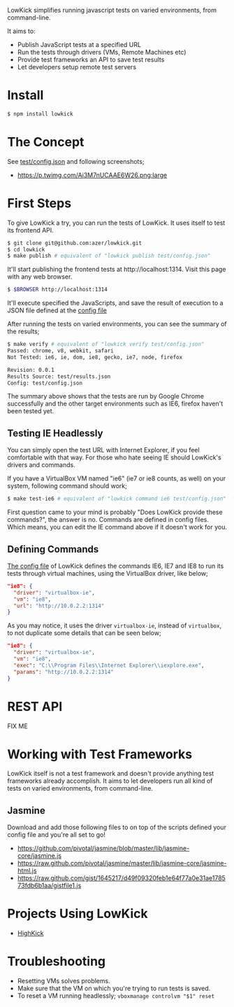 LowKick simplifies running javascript tests on varied environments, from command-line. 

It aims to:

  * Publish JavaScript tests at a specified URL
  * Run the tests through drivers (VMs, Remote Machines etc)
  * Provide test frameworks an API to save test results
  * Let developers setup remote test servers

# Install

```bash
$ npm install lowkick
```

# The Concept

See [test/config.json](https://github.com/azer/lowkick/blob/master/test/config.json) and following screenshots;

  * https://p.twimg.com/Ai3M7nUCAAE6W26.png:large

# First Steps

To give LowKick a try, you can run the tests of LowKick. It uses itself to test its frontend API.

```bash
$ git clone git@github.com:azer/lowkick.git
$ cd lowkick
$ make publish # equivalent of "lowkick publish test/config.json"
```

It'll start publishing the frontend tests at http://localhost:1314. Visit this page with any web browser.

```bash
$ $BROWSER http://localhost:1314
```

It'll execute specified the JavaScripts, and save the result of execution to a JSON file defined at
the [config file](https://github.com/azer/lowkick/blob/master/test/config.json)

After running the tests on varied environments, you can see the summary of the results;

```bash
$ make verify # equivalent of "lowkick verify test/config.json"
Passed: chrome, v8, webkit, safari
Not Tested: ie6, ie, dom, ie8, gecko, ie7, node, firefox

Revision: 0.0.1
Results Source: test/results.json
Config: test/config.json
```

The summary above shows that the tests are run by Google Chrome successfully
and the other target environments such as IE6, firefox haven't been tested yet.

## Testing IE Headlessly

You can simply open the test URL with Internet Explorer, if you feel
comfortable with that way. For those who hate seeing IE should LowKick's drivers and commands.

If you have a VirtualBox VM named "ie6" (ie7 or ie8 counts, as well) on your system, following command should work;

```bash
$ make test-ie6 # equivalent of "lowkick command ie6 test/config.json"
```

First question came to your mind is probably "Does LowKick provide these commands?", the answer is no. 
Commands are defined in config files. Which means, you can edit the IE command above if it doesn't work for you. 

## Defining Commands

[The config file](https://github.com/azer/lowkick/blob/master/test/config.json)
of LowKick defines the commands IE6, IE7 and IE8 to run its tests
through virtual machines, using the VirtualBox driver, like below;

```json
"ie8": {
  "driver": "virtualbox-ie",
  "vm": "ie8",
  "url": "http://10.0.2.2:1314"
}
```

As you may notice, it uses the driver `virtualbox-ie`, instead of `virtualbox`, to not duplicate some
details that can be seen below;

```json
"ie8": {
  "driver": "virtualbox-ie",
  "vm": "ie8",
  "exec": "C:\\Program Files\\Internet Explorer\\iexplore.exe",
  "params": "http://10.0.2.2:1314"
}
```

# REST API

FIX ME

# Working with Test Frameworks
LowKick itself is not a test framework and doesn't provide anything test frameworks already accomplish. 
It aims to let developers run all kind of tests on varied environments, from command-line. 

## Jasmine

Download and add those following files to on top of the scripts defined your config file and you're all set to go!

  * https://github.com/pivotal/jasmine/blob/master/lib/jasmine-core/jasmine.js
  * https://raw.github.com/pivotal/jasmine/master/lib/jasmine-core/jasmine-html.js
  * https://raw.github.com/gist/1645217/d49f09320feb1e64f77a0e31ae178573fdb6b1aa/gistfile1.js

# Projects Using LowKick

  * [HighKick](http://github.com/azer/highkick)

# Troubleshooting

  * Resetting VMs solves problems.
  * Make sure that the VM on which you're trying to run tests is saved.
  * To reset a VM running headlessly; `vboxmanage controlvm "$1" reset`